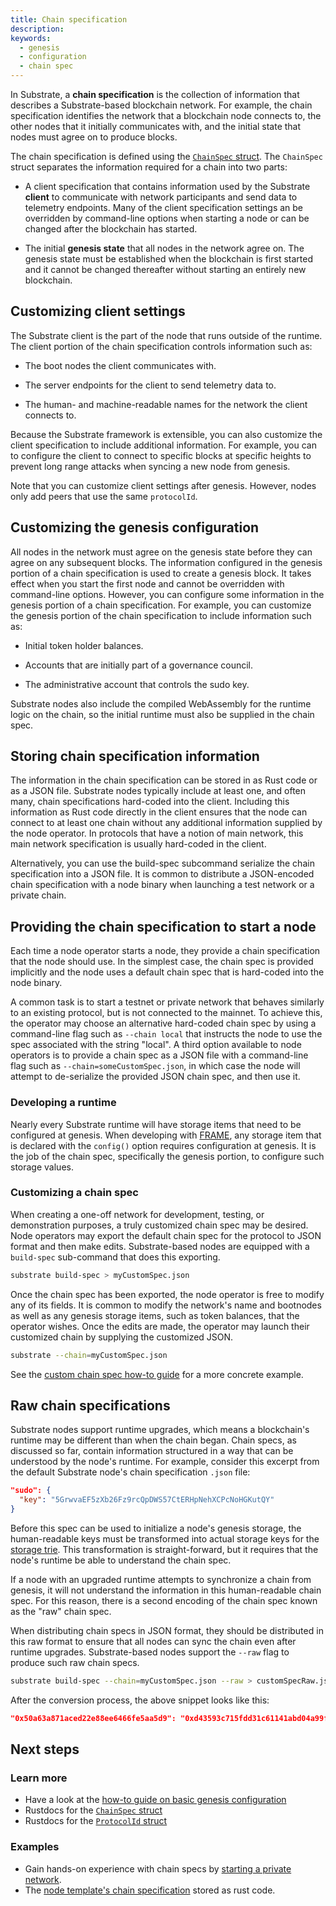```yaml
---
title: Chain specification
description:
keywords:
  - genesis
  - configuration
  - chain spec
---
```


In Substrate, a **chain specification** is the collection of information that describes a Substrate-based blockchain network.
For example, the chain specification identifies the network that a blockchain node connects to, the other nodes that it initially communicates with, and the initial state that nodes must agree on to produce blocks.

The chain specification is defined using the [`ChainSpec` struct](/rustdocs/latest/sc_service/struct.GenericChainSpec.html).
The `ChainSpec` struct separates the information required for a chain into two parts:

* A client specification that contains information used by the Substrate **client** to communicate with network participants and send data to telemetry endpoints.
  Many of the client specification settings an be overridden by command-line options when starting a node or can be changed after the blockchain has started.

* The initial **genesis state** that all nodes in the network agree on.
  The genesis state must be established when the blockchain is first started and it cannot be changed thereafter without starting an entirely new blockchain.
  
## Customizing client settings

The Substrate client is the part of the node that runs outside of the runtime.
The client portion of the chain specification controls information such as:

* The boot nodes the client communicates with.

* The server endpoints for the client to send telemetry data to.

* The human- and machine-readable names for the network the client connects to.

Because the Substrate framework is extensible, you can also customize the client specification to include additional information.
For example, you can to configure the client to connect to specific blocks at specific heights to prevent long range attacks when syncing a new node from genesis.

Note that you can customize client settings after genesis.
However, nodes only add peers that use the same `protocolId`.

## Customizing the genesis configuration

All nodes in the network must agree on the genesis state before they can agree on any subsequent blocks.
The information configured in the genesis portion of a chain specification is used to create a genesis block.
It takes effect when you start the first node and cannot be overridden with command-line options.
However, you can configure some information in the genesis portion of a chain specification.
For example, you can customize the genesis portion of the chain specification to include information such as:

* Initial token holder balances.

* Accounts that are initially part of a governance council.

* The administrative account that controls the sudo key.

Substrate nodes also include the compiled WebAssembly for the runtime logic on the chain, so the initial runtime must also be supplied in the chain spec.

## Storing chain specification information

The information in the chain specification can be stored in as Rust code or as a JSON file.
Substrate nodes typically include at least one, and often many, chain specifications hard-coded into the client.
Including this information as Rust code directly in the client ensures that the node can connect to at least one chain without any additional information supplied by the node operator. 
In protocols that have a notion of main network, this main network specification is usually hard-coded in the client.

Alternatively, you can use the build-spec subcommand serialize the chain specification into a JSON file. 
It is common to distribute a JSON-encoded chain specification with a node binary when launching a test network or a private chain.

## Providing the chain specification to start a node

Each time a node operator starts a node, they provide a chain specification that the node should use. 
In the simplest case, the chain spec is provided implicitly and the node uses a default chain spec that is hard-coded into the node binary.

A common task is to start a testnet or private network that behaves similarly to an existing
protocol, but is not connected to the mainnet. To achieve this, the operator may choose an
alternative hard-coded chain spec by using a command-line flag such as `--chain local` that
instructs the node to use the spec associated with the string "local". A third option available to
node operators is to provide a chain spec as a JSON file with a command-line flag such as
`--chain=someCustomSpec.json`, in which case the node will attempt to de-serialize the provided JSON
chain spec, and then use it.

### Developing a runtime

Nearly every Substrate runtime will have storage items that need to be configured at genesis. When
developing with [FRAME](/v3/runtime/frame), any storage item that is declared with the `config()`
option requires configuration at genesis. It is the job of the chain spec, specifically the genesis
portion, to configure such storage values.

### Customizing a chain spec

When creating a one-off network for development, testing, or demonstration purposes, a truly
customized chain spec may be desired. Node operators may export the default chain spec for the
protocol to JSON format and then make edits. Substrate-based nodes are equipped with a `build-spec`
sub-command that does this exporting.

```bash
substrate build-spec > myCustomSpec.json
```

Once the chain spec has been exported, the node operator is free to modify any of its fields. It is
common to modify the network's name and bootnodes as well as any genesis storage items, such as
token balances, that the operator wishes. Once the edits are made, the operator may launch their
customized chain by supplying the customized JSON.

```bash
substrate --chain=myCustomSpec.json
```

See the [custom chain spec how-to guide](/how-to-guides/v3/basics/custom-chain-spec) for a more concrete example.

## Raw chain specifications

Substrate nodes support runtime upgrades, which means a blockchain's runtime may be different than
when the chain began. Chain specs, as discussed so far, contain information structured in a way that
can be understood by the node's runtime. For example, consider this excerpt from the default
Substrate node's chain specification `.json` file:

```json
"sudo": {
  "key": "5GrwvaEF5zXb26Fz9rcQpDWS57CtERHpNehXCPcNoHGKutQY"
}
```

Before this spec can be used to initialize a node's genesis storage, the human-readable keys must be
transformed into actual storage keys for the [storage trie](/v3/advanced/storage). This
transformation is straight-forward, but it requires that the node's runtime be able to understand
the chain spec.

If a node with an upgraded runtime attempts to synchronize a chain from genesis, it will not
understand the information in this human-readable chain spec. For this reason, there is a second
encoding of the chain spec known as the "raw" chain spec.

When distributing chain specs in JSON format, they should be distributed in this raw format to
ensure that all nodes can sync the chain even after runtime upgrades. Substrate-based nodes support
the `--raw` flag to produce such raw chain specs.

```bash
substrate build-spec --chain=myCustomSpec.json --raw > customSpecRaw.json
```

After the conversion process, the above snippet looks like this:

```json
"0x50a63a871aced22e88ee6466fe5aa5d9": "0xd43593c715fdd31c61141abd04a99fd6822c8558854ccde39a5684e7a56da27d",
```

## Next steps

### Learn more

- Have a look at the [how-to guide on basic genesis configuration](/how-to-guides/v3/basics/genesis/)
- Rustdocs for the
  [`ChainSpec` struct](/rustdocs/latest/sc_service/struct.GenericChainSpec.html)
- Rustdocs for the
  [`ProtocolId` struct](/rustdocs/latest/sc_network/config/struct.ProtocolId.html)

### Examples

- Gain hands-on experience with chain specs by
  [starting a private network](/tutorials/v3/private-network).
- The
  [node template's chain specification](https://github.com/substrate-developer-hub/substrate-node-template/blob/master/node/src/chain_spec.rs)
  stored as rust code.
